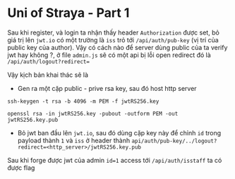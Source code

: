 # Uni of Straya - Part 1

Sau khi register, và login ta nhận thấy header `Authorization` được set, bỏ giá trị lên `jwt.io` có một trường là `iss` trỏ tới `/api/auth/pub-key` (vị trí của public key của author). Vậy có cách nào để server dùng public của ta verify jwt hay không ?, ở file `admin.js` sẽ có một api bị lỗi open redirect đó là `/api/auth/logout?redirect=`

Vậy kịch bản khai thác sẽ là
- Gen ra một cặp public - prive rsa key, sau đó host http server

`ssh-keygen -t rsa -b 4096 -m PEM -f jwtRS256.key`

`openssl rsa -in jwtRS256.key -pubout -outform PEM -out jwtRS256.key.pub`

- Bỏ jwt ban đầu lên `jwt.io`, sau đó dùng cặp key này để chỉnh `id` trong payload thành `1` và  `iss` ở header thành `api/auth/pub-key/../logout?redirect=<http_server>/jwtRS256.key.pub`

Sau khi forge được jwt của admin `id=1` access tới `/api/auth/isstaff` ta có được flag